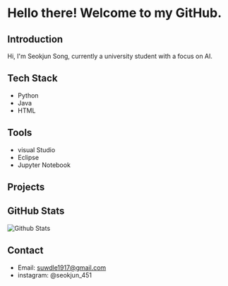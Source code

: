 # Hello there! Welcome to my GitHub.

## Introduction

Hi, I'm Seokjun Song, currently a university student with a focus on AI.

## Tech Stack

- Python
- Java
- HTML

## Tools

- visual Studio
- Eclipse
- Jupyter Notebook

## Projects



## GitHub Stats

![Github Stats](https://github-readme-stats.vercel.app/api?username=Your_GitHub_ID&show_icons=true&count_private=true)

## Contact

- Email: suwdle1917@gmail.com
- instagram: @seokjun_451
